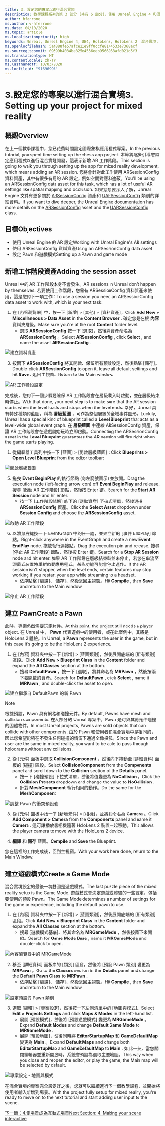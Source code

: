 ```yaml
---
title: 3. 設定您的專案以進行混合實境
description: 教學課程系列的第 3 部分 (共有 6 部分)，使用 Unreal Engine 4 和混合實境工具組 UX 工具外掛程式來建置簡單的國際象棋應用程式
author: hferrone
ms.author: v-hferrone
ms.date: 06/10/2020
ms.topic: article
ms.localizationpriority: high
keywords: Unreal, Unreal Engine 4, UE4, HoloLens, HoloLens 2, 混合實境, 教學課程, 開始使用, mrtk, uxt, UX 工具, 文件
ms.openlocfilehash: 5af888fe57afce21e9ff0ccfe8144533e7368acf
ms.sourcegitcommit: 09599b4034be825e4536eeb9566968afd021d5f3
ms.translationtype: HT
ms.contentlocale: zh-TW
ms.lasthandoff: 10/03/2020
ms.locfileid: "91696998"
---
```

# <a name="3-setting-up-your-project-for-mixed-reality"></a><span data-ttu-id="2a633-104">3.設定您的專案以進行混合實境</span><span class="sxs-lookup"><span data-stu-id="2a633-104">3. Setting up your project for mixed reality</span></span>

## <a name="overview"></a><span data-ttu-id="2a633-105">概觀</span><span class="sxs-lookup"><span data-stu-id="2a633-105">Overview</span></span>

<span data-ttu-id="2a633-106">在上一個教學課程中，您已花費時間設定國際象棋應用程式專案。</span><span class="sxs-lookup"><span data-stu-id="2a633-106">In the previous tutorial, you spent time setting up the chess app project.</span></span> <span data-ttu-id="2a633-107">本節將逐步引導您設定應用程式以進行混合實境開發，這表示新增 AR 工作階段。</span><span class="sxs-lookup"><span data-stu-id="2a633-107">This section is going to walk you through setting up the app for mixed reality development, which means adding an AR session.</span></span> <span data-ttu-id="2a633-108">您將會針對此工作使用 ARSessionConfig 資料資產，其中有很多有用的 AR 設定，例如空間對應和遮蔽。</span><span class="sxs-lookup"><span data-stu-id="2a633-108">You'll be using an ARSessionConfig data asset for this task, which has a lot of useful AR settings like spatial mapping and occlusion.</span></span> <span data-ttu-id="2a633-109">如果您想要深入了解，Unreal Engine 文件有更多關於 [ARSessionConfig](https://docs.unrealengine.com/en-US/PythonAPI/class/ARSessionConfig.html) 資產和 [UARSessionConfig](https://docs.unrealengine.com/en-US/API/Runtime/AugmentedReality/UARSessionConfig/index.html) 類別的詳細資料。</span><span class="sxs-lookup"><span data-stu-id="2a633-109">If you want to dive deeper, the Unreal Engine documentation has more details on the [ARSessionConfig](https://docs.unrealengine.com/en-US/PythonAPI/class/ARSessionConfig.html) asset and the [UARSessionConfig](https://docs.unrealengine.com/en-US/API/Runtime/AugmentedReality/UARSessionConfig/index.html) class.</span></span>

## <a name="objectives"></a><span data-ttu-id="2a633-110">目標</span><span class="sxs-lookup"><span data-stu-id="2a633-110">Objectives</span></span>
* <span data-ttu-id="2a633-111">使用 Unreal Engine 的 AR 設定</span><span class="sxs-lookup"><span data-stu-id="2a633-111">Working with Unreal Engine's AR settings</span></span> 
* <span data-ttu-id="2a633-112">使用 ARSessionConfig 資料資產</span><span class="sxs-lookup"><span data-stu-id="2a633-112">Using an ARSessionConfig data asset</span></span>
* <span data-ttu-id="2a633-113">設定 Pawn 和遊戲模式</span><span class="sxs-lookup"><span data-stu-id="2a633-113">Setting up a Pawn and game mode</span></span>

## <a name="adding-the-session-asset"></a><span data-ttu-id="2a633-114">新增工作階段資產</span><span class="sxs-lookup"><span data-stu-id="2a633-114">Adding the session asset</span></span>
<span data-ttu-id="2a633-115">Unreal 中的 AR 工作階段本身不會發生。</span><span class="sxs-lookup"><span data-stu-id="2a633-115">AR sessions in Unreal don't happen by themselves.</span></span> <span data-ttu-id="2a633-116">若要使用工作階段，您需有 ARSessionConfig 資料資產來使用，這是您的下一項工作：</span><span class="sxs-lookup"><span data-stu-id="2a633-116">To use a session you need an ARSessionConfig data asset to work with, which is your next task:</span></span>

1. <span data-ttu-id="2a633-117">在 [內容瀏覽器] 中，按一下 [新增] > [其他] > [資料資產]。</span><span class="sxs-lookup"><span data-stu-id="2a633-117">Click **Add New > Miscellaneous > Data Asset** in the **Content Browser** .</span></span> <span data-ttu-id="2a633-118">確定您是在根 **內容** 資料夾層級。</span><span class="sxs-lookup"><span data-stu-id="2a633-118">Make sure you're at the root **Content** folder level.</span></span> 
    * <span data-ttu-id="2a633-119">選取 **ARSessionConfig** 按一下 [選取]，然後將資產命名為 **ARSessionConfig** 。</span><span class="sxs-lookup"><span data-stu-id="2a633-119">Select **ARSessionConfig** , click **Select** , and name the asset **ARSessionConfig** .</span></span>

![建立資料資產](images/unreal-uxt/3-createasset.PNG)

3. <span data-ttu-id="2a633-121">按兩下 **ARSessionConfig** 將其開啟、保留所有預設設定，然後點擊 [儲存]。</span><span class="sxs-lookup"><span data-stu-id="2a633-121">Double-click **ARSessionConfig** to open it, leave all default settings and hit **Save** .</span></span> <span data-ttu-id="2a633-122">返回主視窗。</span><span class="sxs-lookup"><span data-stu-id="2a633-122">Return to the Main window.</span></span> 

![AR 工作階段設定](images/unreal-uxt/3-arsessionconfig.PNG)

<span data-ttu-id="2a633-124">完成後，您的下一個步驟是確保 AR 工作階段會在層級載入時啟動，並在層級結束時停止。</span><span class="sxs-lookup"><span data-stu-id="2a633-124">With that done, your next step is to make sure that the AR session starts when the level loads and stops when the level ends.</span></span> <span data-ttu-id="2a633-125">幸好，Unreal 具有特殊種類的藍圖，稱為 **層級藍圖** ，可作為整個層級的全域事件圖形。</span><span class="sxs-lookup"><span data-stu-id="2a633-125">Luckily, Unreal has a special kind of blueprint called a **Level Blueprint** that acts as a level-wide global event graph.</span></span> <span data-ttu-id="2a633-126">在 **層級藍圖** 中連線 ARSessionConfig 資產，保證 AR 工作階段會在遊戲開始玩時立即啟動。</span><span class="sxs-lookup"><span data-stu-id="2a633-126">Connecting the ARSessionConfig asset in the **Level Blueprint** guarantees the AR session will fire right when the game starts playing.</span></span>

1. <span data-ttu-id="2a633-127">從編輯器工具列中按一下 [藍圖] > [開啟層級藍圖]：</span><span class="sxs-lookup"><span data-stu-id="2a633-127">Click **Blueprints > Open Level Blueprint** from the editor toolbar:</span></span> 

![開啟層級藍圖](images/unreal-uxt/3-level-blueprint.PNG)

5. <span data-ttu-id="2a633-129">拖曳 **Event BeginPlay** 的執行節點 (向左箭號圖示) 並放開。</span><span class="sxs-lookup"><span data-stu-id="2a633-129">Drag the execution node (left-facing arrow icon) off **Event BeginPlay** and release.</span></span> <span data-ttu-id="2a633-130">搜尋 [啟動 AR 工作階段] 節點，然後按 Enter 鍵。</span><span class="sxs-lookup"><span data-stu-id="2a633-130">Search for the **Start AR Session** node and hit enter.</span></span>  
    * <span data-ttu-id="2a633-131">按一下 [工作階段組態] 底下的 [選取資產] 下拉式清單，然後選擇 **ARSessionConfig** 資產。</span><span class="sxs-lookup"><span data-stu-id="2a633-131">Click the **Select Asset** dropdown under **Session Config** and choose the **ARSessionConfig** asset.</span></span> 

![啟動 AR 工作階段](images/unreal-uxt/3-start-ar-session.PNG)

6. <span data-ttu-id="2a633-133">以滑鼠右鍵按一下 EventGraph 中的任一處，並建立新的 [事件 EndPlay] 節點。</span><span class="sxs-lookup"><span data-stu-id="2a633-133">Right-click anywhere in the EventGraph and create a new **Event EndPlay** node.</span></span> <span data-ttu-id="2a633-134">拖放執行連接點。</span><span class="sxs-lookup"><span data-stu-id="2a633-134">Drag the execution pin and release.</span></span> <span data-ttu-id="2a633-135">搜尋 [停止 AR 工作階段] 節點，然後按 Enter 鍵。</span><span class="sxs-lookup"><span data-stu-id="2a633-135">Search for a **Stop AR Session** node and hit enter.</span></span> <span data-ttu-id="2a633-136">如果 AR 工作階段在層級結束時並未停止，若您在串流至頭戴式裝置時重新啟動應用程式，某些功能可能會停止運作。</span><span class="sxs-lookup"><span data-stu-id="2a633-136">If the AR session isn't stopped when the level ends, certain features may stop working if you restart your app while streaming to a headset.</span></span> 
    * <span data-ttu-id="2a633-137">依序點擊 [編譯]、[儲存]，然後返回主視窗。</span><span class="sxs-lookup"><span data-stu-id="2a633-137">Hit **Compile** , then **Save** and return to the Main window.</span></span>

![停止 AR 工作階段](images/unreal-uxt/3-stoparsession.PNG)

## <a name="create-a-pawn"></a><span data-ttu-id="2a633-139">建立 Pawn</span><span class="sxs-lookup"><span data-stu-id="2a633-139">Create a Pawn</span></span>
<span data-ttu-id="2a633-140">此時，專案仍然需要玩家物件。</span><span class="sxs-lookup"><span data-stu-id="2a633-140">At this point, the project still needs a player object.</span></span> <span data-ttu-id="2a633-141">在 Unreal 中， **Pawn** 代表遊戲中的使用者，或在此案例中，其將是 HoloLens 2 體驗。</span><span class="sxs-lookup"><span data-stu-id="2a633-141">In Unreal, a **Pawn** represents the user in the game, but in this case it's going to be the HoloLens 2 experience.</span></span>

1. <span data-ttu-id="2a633-142">在 [內容] 資料夾中按一下 [新增] > [藍圖類別]，然後展開底端的 [所有類別] 區段。</span><span class="sxs-lookup"><span data-stu-id="2a633-142">Click **Add New > Blueprint Class** in the **Content** folder and expand the **All Classes** section at the bottom.</span></span> 
    * <span data-ttu-id="2a633-143">搜尋 **DefaultPawn** ，按一下 [選取]，將其命名為 **MRPawn** ，然後按兩下要開啟的資產。</span><span class="sxs-lookup"><span data-stu-id="2a633-143">Search for **DefaultPawn** , click **Select** , name it **MRPawn** , and double-click the asset to open.</span></span> 

![建立繼承自 DefaultPawn 的新 Pawn](images/unreal-uxt/3-defaultpawn.PNG)

> [!NOTE]
> <span data-ttu-id="2a633-145">根據預設，Pawn 具有網格和碰撞元件。</span><span class="sxs-lookup"><span data-stu-id="2a633-145">By default, Pawns have mesh and collision components.</span></span> <span data-ttu-id="2a633-146">在大部分的 Unreal 專案中，Pawn 是可與其他元件碰撞的固體物件。</span><span class="sxs-lookup"><span data-stu-id="2a633-146">In most Unreal projects, Pawns are solid objects that can collide with other components.</span></span> <span data-ttu-id="2a633-147">由於 Pawn 和使用者在混合實境中是相同的，因此您希望能夠在不發生任何碰撞的情況下通過全像投影。</span><span class="sxs-lookup"><span data-stu-id="2a633-147">Since the Pawn and user are the same in mixed reality, you want to be able to pass through holograms without any collisions.</span></span> 

2. <span data-ttu-id="2a633-148">從 [元件] 面板中選取 **CollisionComponent** ，然後向下捲動至 [詳細資料] 面板的 [碰撞] 區段。</span><span class="sxs-lookup"><span data-stu-id="2a633-148">Select **CollisionComponent** from the **Components** panel and scroll down to the **Collision** section of the **Details** panel.</span></span> 
    * <span data-ttu-id="2a633-149">按一下 [碰撞預設] 下拉式清單，然後將值變更為 **NoCollision** 。</span><span class="sxs-lookup"><span data-stu-id="2a633-149">Click the **Collision Presets** dropdown and change the value to **NoCollision** .</span></span> 
    * <span data-ttu-id="2a633-150">針對 **MeshComponent** 執行相同的動作。</span><span class="sxs-lookup"><span data-stu-id="2a633-150">Do the same for the **MeshComponent**</span></span>

![調整 Pawn 的衝突預設值](images/unreal-uxt/3-nocollision.PNG)

3. <span data-ttu-id="2a633-152">從 [元件] 面板中按一下 [新增元件] > [相機]，並將其命名為 **Camera** 。</span><span class="sxs-lookup"><span data-stu-id="2a633-152">Click **Add Component > Camera** from the **Components** panel and name it **Camera** .</span></span> <span data-ttu-id="2a633-153">這可讓播放器相機隨著 HoloLens 2 裝置一起移動。</span><span class="sxs-lookup"><span data-stu-id="2a633-153">This allows the player camera to move with the HoloLens 2 device.</span></span>

4. <span data-ttu-id="2a633-154">**編譯** 和 **儲存** 藍圖。</span><span class="sxs-lookup"><span data-stu-id="2a633-154">**Compile** and **Save** the Blueprint.</span></span>

<span data-ttu-id="2a633-155">您在這裡的工作完成後，回到主視窗。</span><span class="sxs-lookup"><span data-stu-id="2a633-155">With your work here done, return to the Main Window.</span></span>

## <a name="create-a-game-mode"></a><span data-ttu-id="2a633-156">建立遊戲模式</span><span class="sxs-lookup"><span data-stu-id="2a633-156">Create a Game Mode</span></span>
<span data-ttu-id="2a633-157">混合實境設定的最後一塊拼圖是遊戲模式。</span><span class="sxs-lookup"><span data-stu-id="2a633-157">The last puzzle piece of the mixed reality setup is the Game Mode.</span></span> <span data-ttu-id="2a633-158">遊戲模式會決定遊戲或體驗的一些設定，包括要使用的預設 Pawn。</span><span class="sxs-lookup"><span data-stu-id="2a633-158">The Game Mode determines a number of settings for the game or experience, including the default pawn to use.</span></span>

1.  <span data-ttu-id="2a633-159">在 [內容] 資料夾中按一下 [新增] > [藍圖類別]，然後展開底端的 [所有類別] 區段。</span><span class="sxs-lookup"><span data-stu-id="2a633-159">Click **Add New > Blueprint Class** in the **Content** folder and expand the **All Classes** section at the bottom.</span></span> 
    * <span data-ttu-id="2a633-160">搜尋 [遊戲模式基底]、將其命名為 **MRGameMode** ，然後按兩下來開啟。</span><span class="sxs-lookup"><span data-stu-id="2a633-160">Search for **Game Mode Base** , name it **MRGameMode** and double-click to open.</span></span> 

![內容瀏覽器中的 MRGameMode](images/unreal-uxt/3-gamemode.PNG)

2.  <span data-ttu-id="2a633-162">移至 [詳細資料] 面板中的 [類別] 區段，然後將 [預設 Pawn 類別] 變更為 **MRPawn** 。</span><span class="sxs-lookup"><span data-stu-id="2a633-162">Go to the **Classes** section in the **Details** panel and change the **Default Pawn Class** to **MRPawn** .</span></span> 
    * <span data-ttu-id="2a633-163">依序點擊 [編譯]、[儲存]，然後返回主視窗。</span><span class="sxs-lookup"><span data-stu-id="2a633-163">Hit **Compile** , then **Save** and return to the Main window.</span></span> 

![設定預設的 Pawn 類別](images/unreal-uxt/3-setpawn.PNG)

3.  <span data-ttu-id="2a633-165">選取 [編輯] > [專案設定]，然後按一下左側清單中的 [地圖與模式]。</span><span class="sxs-lookup"><span data-stu-id="2a633-165">Select **Edit > Projects Settings** and click **Maps & Modes** in the left-hand list.</span></span> 
    * <span data-ttu-id="2a633-166">展開 [預設模式]，然後將 [預設遊戲模式] 變更為 **MRGameMode** 。</span><span class="sxs-lookup"><span data-stu-id="2a633-166">Expand **Default Modes** and change **Default Game Mode** to **MRGameMode** .</span></span> 
    * <span data-ttu-id="2a633-167">展開 [預設地圖]，然後同時將 **EditorStartupMap** 和 **GameDefaultMap** 變更為 **Main** 。</span><span class="sxs-lookup"><span data-stu-id="2a633-167">Expand **Default Maps** and change both **EditorStartupMap** and **GameDefaultMap** to **Main** .</span></span> <span data-ttu-id="2a633-168">如此一來，當您關閉編輯器並重新開啟時，系統會預設為選取主要地圖。</span><span class="sxs-lookup"><span data-stu-id="2a633-168">This way when you close and reopen the editor, or play the game, the Main map will be selected by default.</span></span>

![專案設定 - 地圖與模式](images/unreal-uxt/3-mapsandmodes.PNG)

<span data-ttu-id="2a633-170">在混合實境的專案完全設定好之後，您就可以繼續進行下一個教學課程，並開始將使用者輸入新增到場景。</span><span class="sxs-lookup"><span data-stu-id="2a633-170">With the project fully setup for mixed reality, you're ready to move on to the next tutorial and start adding user input to the scene.</span></span> 

[<span data-ttu-id="2a633-171">下一節：4.使場景成為互動式場景</span><span class="sxs-lookup"><span data-stu-id="2a633-171">Next Section: 4. Making your scene interactive</span></span>](unreal-uxt-ch4.md)